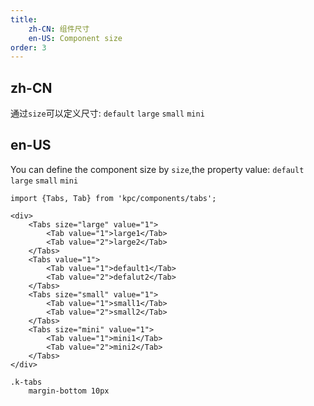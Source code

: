 ```yaml
---
title: 
    zh-CN: 组件尺寸
    en-US: Component size
order: 3
---
```


## zh-CN

通过`size`可以定义尺寸: `default` `large` `small` `mini`

## en-US

You can define the component size by `size`,the property value: `default` `large` `small` `mini`

```vdt
import {Tabs, Tab} from 'kpc/components/tabs';

<div>
    <Tabs size="large" value="1">
        <Tab value="1">large1</Tab>
        <Tab value="2">large2</Tab>
    </Tabs>
    <Tabs value="1">
        <Tab value="1">default1</Tab>
        <Tab value="2">defalut2</Tab>
    </Tabs>
    <Tabs size="small" value="1">
        <Tab value="1">small1</Tab>
        <Tab value="2">small2</Tab>
    </Tabs>
    <Tabs size="mini" value="1">
        <Tab value="1">mini1</Tab>
        <Tab value="2">mini2</Tab>
    </Tabs>
</div>
```

```styl
.k-tabs
    margin-bottom 10px
```
